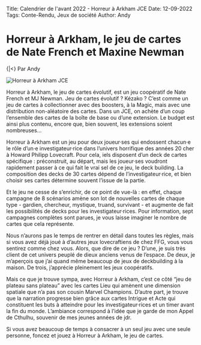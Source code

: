 Title: Calendrier de l'avant 2022 - Horreur à Arkham JCE
Date: 12-09-2022
Tags: Conte-Rendu, Jeux de société
Author: Andy

# Horreur à Arkham, le jeu de cartes de Nate French et Maxine Newman
{|<} Par Andy

![Horreur à Arkham JCE](https://gozu.zone/wp-content/uploads/2017/04/arkham_horror_lcg.jpg)

Horreur à Arkham, le jeu de cartes évolutif, est un jeu coopératif de Nate French et MJ Newman. Jeu de cartes évolutif ? Kézako ? C’est comme un jeu de cartes à collectionner avec des boosters, à la Magic, mais avec une distribution non-aléatoire des cartes. Dans un JCE, on achète d’un coup l’ensemble des cartes de la boîte de base ou d’une extension. Le budget est ainsi plus contenu, encore que, bien souvent, les extensions soient nombreuses…

Horreur à Arkham est un jeu pour deux joueur·ses qui endossent chacun·e le rôle d’un·e investigateur·rice dans l’univers horrifique des années 20 cher à Howard Philipp Lovecraft. Pour cela, iels disposent d’un deck de cartes spécifique : préconstruit, au départ, mais les joueur·ses voudront rapidement passer à ce qui fait le vrai sel de ce jeu, le deck building. La composition des decks de 30 cartes dépend de l’investigateur·rice, et bien choisir ses cartes détermine souvent l’issue de la partie.

Et le jeu ne cesse de s’enrichir, de ce point de vue-là : en effet, chaque campagne de 8 scénarios amène son lot de nouvelles cartes de chaque type - gardien, chercheur, mystique, truand, survivant - et augmente de fait les possibilités de decks pour les investigateur·rices. Pour information, sept campagnes complètes sont parues, je vous laisse imaginer le nombre de cartes que cela représente.

Nous n’aurons pas le temps de rentrer en détail dans toutes les règles, mais si vous avez déjà joué à d’autres jeux lovecraftiens de chez FFG, vous vous sentirez comme chez vous. Alors, que dire de ce jeu ? D’une, je suis très client de cet univers peuplé de dieux anciens venus de l’espace. De deux, je m’aperçois que j’ai quand même beaucoup de jeux de deckbuilding à la maison. De trois, j’apprécie pleinement les jeux coopératifs.

Mais ce que je trouve sympa, avec Horreur à Arkham, c’est ce côté “jeu de plateau sans plateau” avec les cartes Lieu qui amènent une dimension spatiale que n’a pas son cousin Marvel Champions. D’autre part, je trouve que la narration progresse bien grâce aux cartes Intrigue et Acte qui constituent les buts à atteindre pour les investigateur·rices et un timer avant la fin du monde. L’ambiance correspond à l’idée que je garde de mon Appel de Cthulhu, souvenir de mes jeunes années de jdr.

Si vous avez beaucoup de temps à consacrer à un seul jeu avec une seule personne, foncez et jouez à Horreur à Arkham, le jeu de cartes.